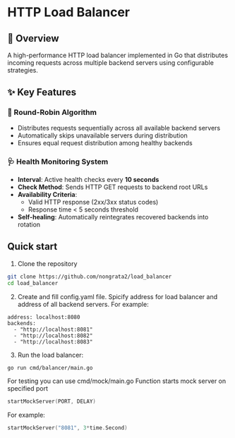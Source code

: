 # HTTP Load Balancer

## 📌 Overview
A high-performance HTTP load balancer implemented in Go that distributes incoming requests across multiple backend servers using configurable strategies.

## ✨ Key Features

### 🔄 Round-Robin Algorithm
- Distributes requests sequentially across all available backend servers
- Automatically skips unavailable servers during distribution
- Ensures equal request distribution among healthy backends

### 🩺 Health Monitoring System
- **Interval**: Active health checks every **10 seconds**
- **Check Method**: Sends HTTP GET requests to backend root URLs
- **Availability Criteria**:
  - Valid HTTP response (2xx/3xx status codes)
  - Response time < 5 seconds threshold
- **Self-healing**: Automatically reintegrates recovered backends into rotation


## Quick start
1. Clone the repository
```sh
git clone https://github.com/nongrata2/load_balancer
cd load_balancer
```
2. Create and fill config.yaml file. Spicify address for load balancer and address of all backend servers. For example:
```
address: localhost:8080
backends:
  - "http://localhost:8081"
  - "http://localhost:8082"
  - "http://localhost:8083"
```
3. Run the load balancer:
```sh
go run cmd/balancer/main.go
```

For testing you can use cmd/mock/main.go
Function starts mock server on specified port
```go
startMockServer(PORT, DELAY)
```
For example:
```go
startMockServer("8081", 3*time.Second)
```
